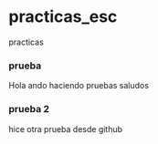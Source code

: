 # practicas_esc
practicas
### prueba
Hola ando haciendo pruebas saludos
### prueba 2
hice otra prueba desde github
